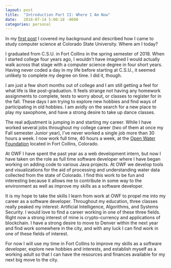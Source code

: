 ```yaml
---
layout: post
title:  "Introduction Part II: Where I Am Now"
date:   2018-07-14 5:00:18 -0600
categories: personal
---
```


In my [first post](http://jrcodeodyssey.com/personal/2018/07/13/inroduction-pt-1.html) I covered my background and described how I came to study computer science at Colorado State University. Where am I today?

I graduated from C.S.U. in Fort Collins in the spring semester of 2018. When I started college four years ago, I wouldn't have imagined I would actually walk across that stage with a computer science degree in four short years. Having never coded a day in my life before starting at C.S.U., it seemed unlikely to complete my degree on time. I did it, though.

I am just a few short months out of college and I am still getting a feel for what life is like post-graduation. It feels strange not having any homework assignments to complete, tests to worry about, or classes to register for in the fall. These days I am trying to explore new hobbies and find ways of participating in old hobbies. I am avidly on the search for a new place to play my saxophone, and have a strong desire to take up dance classes.

The real adjustment is jumping in and starting my career. While I have worked several jobs throughout my college career (two of them at once my Fall semester Junior year), I've never worked a single job more than 30 hours a week. I now work full time, 40 hours a week, at the [Open Water Foundation](www.openwaterfoundation.org) located in Fort Collins, Colorado.

At OWF I have spent the past year as a web development intern, but now I have taken on the role as full time software developer where I have began working on adding code to various Java projects. At OWF we develop tools and visualizations for the aid of processing and understanding water data collected from the state of Colorado. I find this work to be fun and interesting because it allows me to contribute in some way to the environment as well as improve my skills as a software developer.

It is my hope to take the skills I learn from work at OWF to propel me into my career as a software developer. Throughout my education, three classes really peaked my interest: Artificial Intelligence, Algorithms, and Systems Security. I would love to find a career working in one of these three fields. Right now a strong interest of mine is crypto-currency and applications of blockchain. I have a strong desire to move to Denver within the next year and find work somewhere in the city, and with any luck I can find work in one of these fields of interest.

For now I will use my time in Fort Collins to improve my skills as a software developer, explore new hobbies and interests, and establish myself as a working adult so that I can have the resources and finances available for my next big move to the city.
